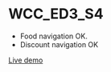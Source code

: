 # WCC_ED3_S4

- Food navigation OK.
- Discount navigation OK

[Live demo]([https://da](https://daatoa-raketaka-fode.netlify.app/)https://daatoa-raketaka-fode.netlify.app/)

